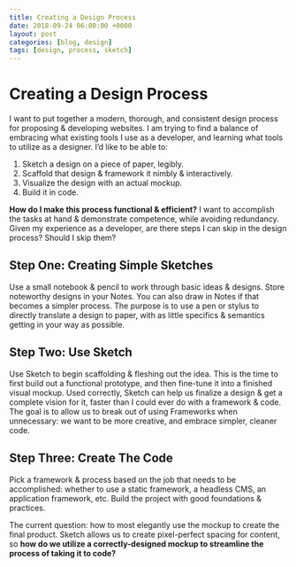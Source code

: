 ```yaml
---
title: Creating a Design Process
date: 2018-09-24 06:00:00 +0000
layout: post
categories: [blog, design]
tags: [design, process, sketch]
---
```


# Creating a Design Process

I want to put together a modern, thorough, and consistent design process for proposing & developing websites. I am trying to find a balance of embracing what existing tools I use as a developer, and learning what tools to utilize as a designer. I’d like to be able to:

1. Sketch a design on a piece of paper, legibly.
2. Scaffold that design & framework it nimbly & interactively.
3. Visualize the design with an actual mockup.
4. Build it in code.

**How do I make this process functional & efficient?** I want to accomplish the tasks at hand & demonstrate competence, while avoiding redundancy. Given my experience as a developer, are there steps I can skip in the design process? Should I skip them?

## Step One: Creating Simple Sketches

Use a small notebook & pencil to work through basic ideas & designs. Store noteworthy designs in your Notes. You can also draw in Notes if that becomes a simpler process. The purpose is to use a pen or stylus to directly translate a design to paper, with as little specifics & semantics getting in your way as possible.

## Step Two: Use Sketch

Use Sketch to begin scaffolding & fleshing out the idea. This is the time to first build out a functional prototype, and then fine-tune it into a finished visual mockup. Used correctly, Sketch can help us finalize a design & get a complete vision for it, faster than I could ever do with a framework & code. The goal is to allow us to break out of using Frameworks when unnecessary: we want to be more creative, and embrace simpler, cleaner code.

## Step Three: Create The Code

Pick a framework & process based on the job that needs to be accomplished: whether to use a static framework, a headless CMS, an application framework, etc. Build the project with good foundations & practices.

The current question: how to most elegantly use the mockup to create the final product. Sketch allows us to create pixel-perfect spacing for content, so **how do we utilize a correctly-designed mockup to streamline the process of taking it to code?**
